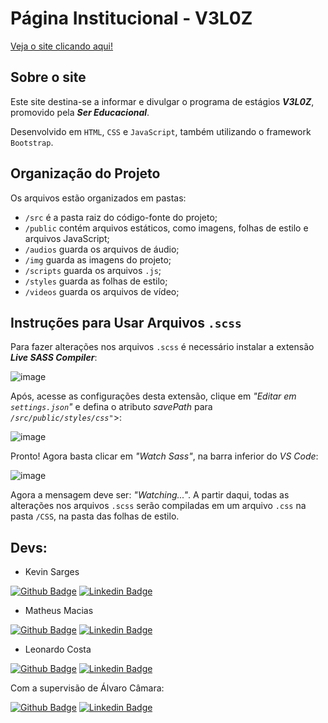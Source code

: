 # Página Institucional - V3L0Z
[Veja o site clicando aqui!](https://projeto-v3l0z.github.io/V3L0Z)

## Sobre o site

Este site destina-se a informar e divulgar o programa de estágios ***V3L0Z***, promovido pela ***Ser Educacional***.

Desenvolvido em `HTML`, `CSS` e `JavaScript`, também utilizando o framework `Bootstrap`.

## Organização do Projeto

Os arquivos estão organizados em pastas:
* `/src` é a pasta raiz do código-fonte do projeto;
* `/public` contém arquivos estáticos, como imagens, folhas de estilo e arquivos JavaScript;
* `/audios` guarda os arquivos de áudio;
* `/img` guarda as imagens do projeto;
* `/scripts` guarda os arquivos `.js`;
* `/styles` guarda as folhas de estilo;
* `/videos` guarda os arquivos de vídeo;

## Instruções para Usar Arquivos `.scss`

Para fazer alterações nos arquivos `.scss` é necessário instalar a extensão **_Live SASS Compiler_**:

![image](https://user-images.githubusercontent.com/108436724/220643111-77193a5b-71c1-438f-9c4b-a05c8b241f1a.png)

Após, acesse as configurações desta extensão, clique em _"Editar em `settings.json`"_ e defina o atributo _savePath_ para _`/src/public/styles/css"`_>:

![image](https://user-images.githubusercontent.com/108436724/220657661-4285c172-7f95-4439-ae02-15dcfffcc42b.png)

Pronto! Agora basta clicar em _"Watch Sass"_, na barra inferior do _VS Code_:

![image](https://user-images.githubusercontent.com/108436724/220658040-590f2470-5523-45d9-b74a-7d05494f7794.png)

Agora a mensagem deve ser: _"Watching..."_. A partir daqui, todas as alterações nos arquivos `.scss` serão compiladas em um arquivo `.css` na pasta `/CSS`, na pasta das folhas de estilo.

## Devs:
* Kevin Sarges

[![Github Badge](https://img.shields.io/badge/-Github-000?style=flat-square&logo=Github&logoColor=white&link=https://github.com/fagnerpsantos)](https://github.com/Kevin-Sarges)
[![Linkedin Badge](https://img.shields.io/badge/-LinkedIn-blue?style=flat-square&logo=Linkedin&logoColor=white&link=https://www.linkedin.com/in/fagnerpsantos/)](https://www.linkedin.com/in/kevin-sarges)

* Matheus Macias

[![Github Badge](https://img.shields.io/badge/-Github-000?style=flat-square&logo=Github&logoColor=white&link=https://github.com/fagnerpsantos)](https://github.com/matheusmacias)
[![Linkedin Badge](https://img.shields.io/badge/-LinkedIn-blue?style=flat-square&logo=Linkedin&logoColor=white&link=https://www.linkedin.com/in/fagnerpsantos/)](https://www.linkedin.com/in/matheusmacias)

* Leonardo Costa

[![Github Badge](https://img.shields.io/badge/-Github-000?style=flat-square&logo=Github&logoColor=white&link=https://github.com/fagnerpsantos)](https://github.com/leon-rdo)
[![Linkedin Badge](https://img.shields.io/badge/-LinkedIn-blue?style=flat-square&logo=Linkedin&logoColor=white&link=https://www.linkedin.com/in/fagnerpsantos/)](https://www.linkedin.com/in/leonrdo-costa)

Com a supervisão de Álvaro Câmara:

[![Github Badge](https://img.shields.io/badge/-Github-000?style=flat-square&logo=Github&logoColor=white&link=https://github.com/fagnerpsantos)](https://github.com/fordx)
[![Linkedin Badge](https://img.shields.io/badge/-LinkedIn-blue?style=flat-square&logo=Linkedin&logoColor=white&link=https://www.linkedin.com/in/fagnerpsantos/)](https://www.linkedin.com/in/álvaro-câmara-2006b7b8)
